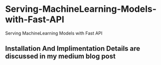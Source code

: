 # Serving-MachineLearning-Models-with-Fast-API
Serving MachineLearning Models with Fast API

## Installation And Implimentation Details are discussed in my medium blog post
